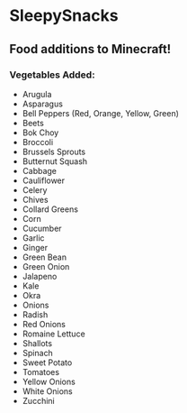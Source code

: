 # SleepySnacks

## Food additions to Minecraft!

### Vegetables Added:

- Arugula
- Asparagus
- Bell Peppers (Red, Orange, Yellow, Green)
- Beets
- Bok Choy
- Broccoli
- Brussels Sprouts
- Butternut Squash
- Cabbage
- Cauliflower
- Celery
- Chives
- Collard Greens
- Corn
- Cucumber
- Garlic
- Ginger
- Green Bean
- Green Onion
- Jalapeno
- Kale
- Okra
- Onions
- Radish
- Red Onions
- Romaine Lettuce
- Shallots
- Spinach
- Sweet Potato
- Tomatoes
- Yellow Onions
- White Onions
- Zucchini